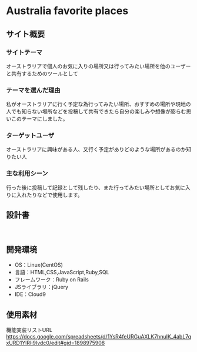 # ​Australia favorite places

## サイト概要
### サイトテーマ
<!--何を『目的』とし、どのような『分類』なのかを簡潔に書く-->
​オーストラリアで個人のお気に入りの場所又は行ってみたい場所を他のユーザーと共有するためのツールとして
### テーマを選んだ理由
<!--なぜこのようなテーマにしたかを説明する-->
私がオーストラリアに行く予定な為行ってみたい場所、おすすめの場所や現地の人でも知らない場所などを投稿して共有できたら自分の楽しみや想像が膨らむ思いこのテーマにしました。

### ターゲットユーザ
<!--誰に使ってもらうかを具体的に記載する-->
​オーストラリアに興味がある人、又行く予定がありどのような場所があるのか知りたい人
### 主な利用シーン
<!--どのような時に使うのかの状況を記載すること-->
​行った後に投稿して記録として残したり、また行ってみたい場所としてお気に入りに入れたりなどで使用します。
## 設計書
<!--テーマを設定・提出する時点では不要です-->
​
## 開発環境
- OS：Linux(CentOS)
- 言語：HTML,CSS,JavaScript,Ruby,SQL
- フレームワーク：Ruby on Rails
- JSライブラリ：jQuery
- IDE：Cloud9
​
## 使用素材
機能実装リストURL
https://docs.google.com/spreadsheets/d/1YsR4feURGuAXLK7hnuIK_4abL7qxURD1YlRIi9Ivdc0/edit#gid=1898975908